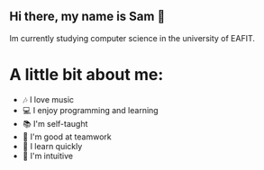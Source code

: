 ## Hi there, my name is Sam 👋

Im currently studying computer science in the university of EAFIT.

# A little bit about me:
- 🎶 I love music
- 💻 I enjoy programming and learning
- 📚 I'm self-taught
- 🤝 I'm good at teamwork
- 🚀 I learn quickly
- 🔮 I'm intuitive
